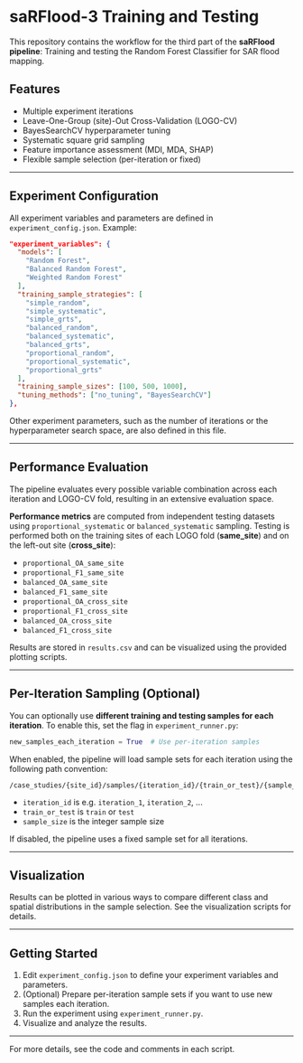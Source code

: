 # saRFlood-3 Training and Testing

This repository contains the workflow for the third part of the **saRFlood pipeline**: Training and testing the Random Forest Classifier for SAR flood mapping.

## Features

- Multiple experiment iterations
- Leave-One-Group (site)-Out Cross-Validation (LOGO-CV)
- BayesSearchCV hyperparameter tuning
- Systematic square grid sampling
- Feature importance assessment (MDI, MDA, SHAP)
- Flexible sample selection (per-iteration or fixed)

---

## Experiment Configuration

All experiment variables and parameters are defined in `experiment_config.json`. Example:

```json
"experiment_variables": {
  "models": [
    "Random Forest",
    "Balanced Random Forest",
    "Weighted Random Forest"
  ],
  "training_sample_strategies": [
    "simple_random",
    "simple_systematic",
    "simple_grts",
    "balanced_random",
    "balanced_systematic",
    "balanced_grts",
    "proportional_random",
    "proportional_systematic",
    "proportional_grts"
  ],
  "training_sample_sizes": [100, 500, 1000],
  "tuning_methods": ["no_tuning", "BayesSearchCV"]
},
```

Other experiment parameters, such as the number of iterations or the hyperparameter search space, are also defined in this file.

---

## Performance Evaluation

The pipeline evaluates every possible variable combination across each iteration and LOGO-CV fold, resulting in an extensive evaluation space.

**Performance metrics** are computed from independent testing datasets using `proportional_systematic` or `balanced_systematic` sampling. Testing is performed both on the training sites of each LOGO fold (**same_site**) and on the left-out site (**cross_site**):

- `proportional_OA_same_site`
- `proportional_F1_same_site`
- `balanced_OA_same_site`
- `balanced_F1_same_site`
- `proportional_OA_cross_site`
- `proportional_F1_cross_site`
- `balanced_OA_cross_site`
- `balanced_F1_cross_site`

Results are stored in `results.csv` and can be visualized using the provided plotting scripts.

---

## Per-Iteration Sampling (Optional)

You can optionally use **different training and testing samples for each iteration**. To enable this, set the flag in `experiment_runner.py`:

```python
new_samples_each_iteration = True  # Use per-iteration samples
```

When enabled, the pipeline will load sample sets for each iteration using the following path convention:

```
/case_studies/{site_id}/samples/{iteration_id}/{train_or_test}/{sample_size}/samples/{strategy}.csv
```

- `iteration_id` is e.g. `iteration_1`, `iteration_2`, ...
- `train_or_test` is `train` or `test`
- `sample_size` is the integer sample size

If disabled, the pipeline uses a fixed sample set for all iterations.

---

## Visualization

Results can be plotted in various ways to compare different class and spatial distributions in the sample selection. See the visualization scripts for details.

---

## Getting Started

1. Edit `experiment_config.json` to define your experiment variables and parameters.
2. (Optional) Prepare per-iteration sample sets if you want to use new samples each iteration.
3. Run the experiment using `experiment_runner.py`.
4. Visualize and analyze the results.

---

For more details, see the code and comments in each script.
